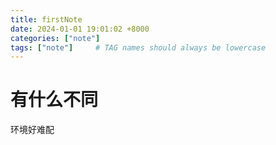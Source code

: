 ```yaml
---
title: firstNote
date: 2024-01-01 19:01:02 +8000
categories: ["note"]
tags: ["note"]     # TAG names should always be lowercase
---
```



# 有什么不同

环境好难配